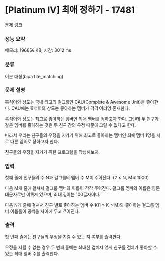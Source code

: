 # [Platinum IV] 최애 정하기 - 17481 

[문제 링크](https://www.acmicpc.net/problem/17481) 

### 성능 요약

메모리: 196656 KB, 시간: 3012 ms

### 분류

이분 매칭(bipartite_matching)

### 문제 설명

<p>흑석이와 상도는 국내 최고의 걸그룹인 CAU(Complete & Awesome Unit)을 좋아한다. CAU에는 흑석이와 상도는 좋아하는 멤버가 각각 여러명 존재한다.</p>

<p>흑석이와 상도는 최고로 좋아하는 멤버인 최애 멤버를 정하고자 한다. 그런데 두 친구가 같은 멤버를 좋아하는 것은 두 친구 간의 우정 때문에 그럴 수 없다고 한다.</p>

<p>따라서 우리는 친구들의 우정을 지키기 위해 최고로 좋아하는 멤버인 최애 멤버 1명을 서로 다른 멤버로 정하고자 한다.</p>

<p>친구들의 우정을 지키기 위한 프로그램을 작성해보자.</p>

### 입력 

 <p>첫째 줄에 친구들의 수 N과 걸그룹의 멤버 수 M이 주어진다. (2 ≤ N, M ≤ 1000)</p>

<p>다음 M개 줄에 걸쳐서 걸그룹 멤버의 이름이 각각 주어진다. 걸그룹 멤버의 이름은 영문 대문자로만 이뤄져 있으며, 최대 길이는 100글자이다.</p>

<p>다음 N개 줄에 걸쳐서 친구 별로 좋아하는 멤버 수 K(1 ≤ K ≤ M)와 좋아하는 걸그룹 멤버 이름들이 공백을 사이에 두고 주어진다.</p>

### 출력 

 <p>첫 번째 줄에는 친구들의 우정을 지킬 수 있는 지 여부를 출력한다.</p>

<p>우정을 지킬 수 없는 경우 두 번째 줄에는 최대한 겹치지 않게 친구들 전체가 좋아할 수 있는 최대 멤버 수를 출력한다.</p>

